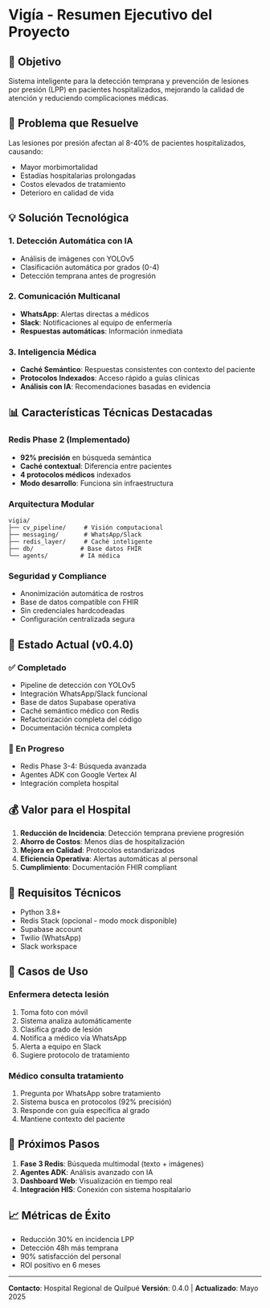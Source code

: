 # Vigía - Resumen Ejecutivo del Proyecto

## 🎯 Objetivo

Sistema inteligente para la detección temprana y prevención de lesiones por presión (LPP) en pacientes hospitalizados, mejorando la calidad de atención y reduciendo complicaciones médicas.

## 🏥 Problema que Resuelve

Las lesiones por presión afectan al 8-40% de pacientes hospitalizados, causando:
- Mayor morbimortalidad
- Estadías hospitalarias prolongadas
- Costos elevados de tratamiento
- Deterioro en calidad de vida

## 💡 Solución Tecnológica

### 1. **Detección Automática con IA**
- Análisis de imágenes con YOLOv5
- Clasificación automática por grados (0-4)
- Detección temprana antes de progresión

### 2. **Comunicación Multicanal**
- **WhatsApp**: Alertas directas a médicos
- **Slack**: Notificaciones al equipo de enfermería
- **Respuestas automáticas**: Información inmediata

### 3. **Inteligencia Médica**
- **Caché Semántico**: Respuestas consistentes con contexto del paciente
- **Protocolos Indexados**: Acceso rápido a guías clínicas
- **Análisis con IA**: Recomendaciones basadas en evidencia

## 📊 Características Técnicas Destacadas

### Redis Phase 2 (Implementado)
- **92% precisión** en búsqueda semántica
- **Caché contextual**: Diferencia entre pacientes
- **4 protocolos médicos** indexados
- **Modo desarrollo**: Funciona sin infraestructura

### Arquitectura Modular
```
vigia/
├── cv_pipeline/     # Visión computacional
├── messaging/       # WhatsApp/Slack
├── redis_layer/     # Caché inteligente
├── db/             # Base datos FHIR
└── agents/         # IA médica
```

### Seguridad y Compliance
- Anonimización automática de rostros
- Base de datos compatible con FHIR
- Sin credenciales hardcodeadas
- Configuración centralizada segura

## 🚀 Estado Actual (v0.4.0)

### ✅ Completado
- Pipeline de detección con YOLOv5
- Integración WhatsApp/Slack funcional
- Base de datos Supabase operativa
- Caché semántico médico con Redis
- Refactorización completa del código
- Documentación técnica completa

### 🔄 En Progreso
- Redis Phase 3-4: Búsqueda avanzada
- Agentes ADK con Google Vertex AI
- Integración completa hospital

## 💰 Valor para el Hospital

1. **Reducción de Incidencia**: Detección temprana previene progresión
2. **Ahorro de Costos**: Menos días de hospitalización
3. **Mejora en Calidad**: Protocolos estandarizados
4. **Eficiencia Operativa**: Alertas automáticas al personal
5. **Cumplimiento**: Documentación FHIR compliant

## 🔧 Requisitos Técnicos

- Python 3.8+
- Redis Stack (opcional - modo mock disponible)
- Supabase account
- Twilio (WhatsApp)
- Slack workspace

## 📱 Casos de Uso

### Enfermera detecta lesión
1. Toma foto con móvil
2. Sistema analiza automáticamente
3. Clasifica grado de lesión
4. Notifica a médico vía WhatsApp
5. Alerta a equipo en Slack
6. Sugiere protocolo de tratamiento

### Médico consulta tratamiento
1. Pregunta por WhatsApp sobre tratamiento
2. Sistema busca en protocolos (92% precisión)
3. Responde con guía específica al grado
4. Mantiene contexto del paciente

## 🎯 Próximos Pasos

1. **Fase 3 Redis**: Búsqueda multimodal (texto + imágenes)
2. **Agentes ADK**: Análisis avanzado con IA
3. **Dashboard Web**: Visualización en tiempo real
4. **Integración HIS**: Conexión con sistema hospitalario

## 📈 Métricas de Éxito

- Reducción 30% en incidencia LPP
- Detección 48h más temprana
- 90% satisfacción del personal
- ROI positivo en 6 meses

---

**Contacto**: Hospital Regional de Quilpué
**Versión**: 0.4.0 | **Actualizado**: Mayo 2025